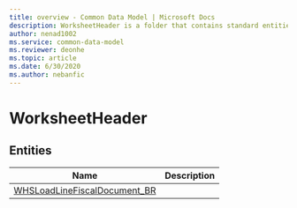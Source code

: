 ```yaml
---
title: overview - Common Data Model | Microsoft Docs
description: WorksheetHeader is a folder that contains standard entities related to the Common Data Model.
author: nenad1002
ms.service: common-data-model
ms.reviewer: deonhe
ms.topic: article
ms.date: 6/30/2020
ms.author: nebanfic
---
```


# WorksheetHeader


## Entities

|Name|Description|
|---|---|
|[WHSLoadLineFiscalDocument_BR](WHSLoadLineFiscalDocument_BR.md)||
